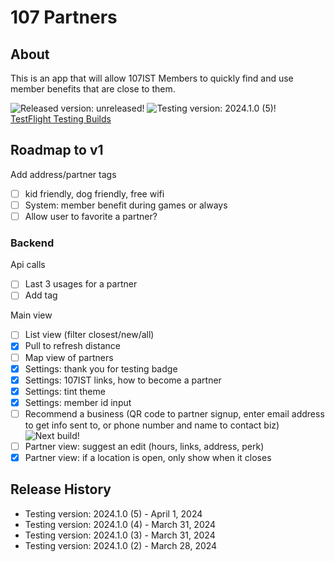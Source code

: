 # 107 Partners

## About

This is an app that will allow 107IST Members to quickly find and use member benefits that are close to them.

![Released version: unreleased!](https://img.shields.io/badge/Released_version-unreleased-purple)
![Testing version: 2024.1.0 (5)!](<https://img.shields.io/badge/Testing_version-2024.1.0_(5)-blue>)  
[TestFlight Testing Builds](https://testflight.apple.com/join/Fjx7M16y)

## Roadmap to v1

Add address/partner tags

- [ ] kid friendly, dog friendly, free wifi
- [ ] System: member benefit during games or always
- [ ] Allow user to favorite a partner?

### Backend

Api calls

- [ ] Last 3 usages for a partner
- [ ] Add tag

Main view

- [ ] List view (filter closest/new/all)
- [x] Pull to refresh distance
- [ ] Map view of partners
- [x] Settings: thank you for testing badge
- [x] Settings: 107IST links, how to become a partner
- [x] Settings: tint theme
- [x] Settings: member id input
- [ ] Recommend a business (QR code to partner signup, enter email address to get info sent to, or phone number and name to contact biz) ![Next build!](https://img.shields.io/badge/next_build-green)
- [ ] Partner view: suggest an edit (hours, links, address, perk)
- [x] Partner view: if a location is open, only show when it closes

## Release History

- Testing version: 2024.1.0 (5) - April 1, 2024
- Testing version: 2024.1.0 (4) - March 31, 2024
- Testing version: 2024.1.0 (3) - March 31, 2024
- Testing version: 2024.1.0 (2) - March 28, 2024
